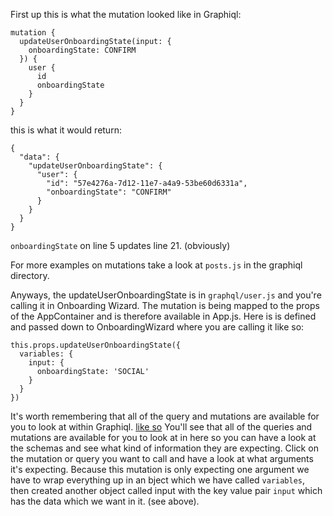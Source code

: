 First up this is what the mutation looked like in Graphiql:
```
mutation {
  updateUserOnboardingState(input: {
    onboardingState: CONFIRM
  }) {
    user {
      id
      onboardingState
    }
  }
}
```
this is what it would return:
```
{
  "data": {
    "updateUserOnboardingState": {
      "user": {
        "id": "57e4276a-7d12-11e7-a4a9-53be60d6331a",
        "onboardingState": "CONFIRM"
      }
    }
  }
}
```

`onboardingState` on line 5 updates line 21. (obviously)

For more examples on mutations take a look at `posts.js` in the graphiql directory.

Anyways, the updateUserOnboardingState is in `graphql/user.js` and you're calling it in Onboarding Wizard. The mutation is being mapped to the props of the AppContainer and is therefore available in App.js. Here is is defined and passed down to OnboardingWizard where you are calling it like so:
```
this.props.updateUserOnboardingState({
  variables: {
    input: {
      onboardingState: 'SOCIAL'
    }
  }
})
```

It's worth remembering that all of the query and mutations are available for you to look at within Graphiql. [like so](./graphql-screenshot-1.png) You'll see that all of the queries and mutations are available for you to look at in here so you can have a look at the schemas and see what kind of information they are expecting. Click on the mutation or query you want to call and have a look at what arguments it's expecting. Because this mutation is only expecting one argument we have to wrap everything up in an bject which we have called `variables`, then created another object called input with the key value pair `input` which has the data which we want in it. (see above).
